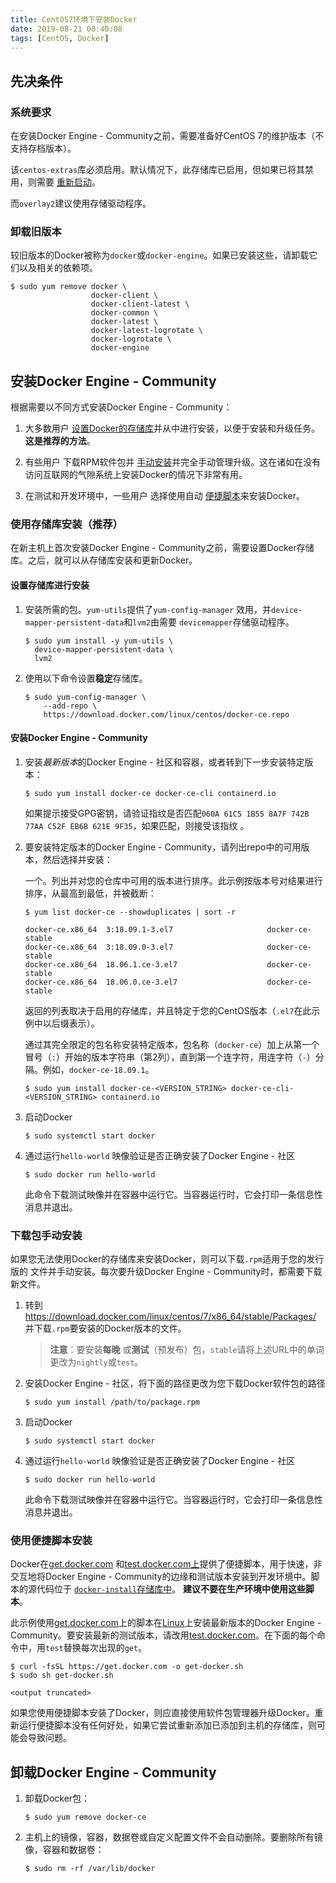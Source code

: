 ```yaml
---
title: CentOS7环境下安装Docker
date: 2019-08-21 00:40:08
tags: [CentOS, Docker]
---
```


## 先决条件

### 系统要求

在安装Docker Engine - Community之前，需要准备好CentOS 7的维护版本（不支持存档版本）。

该`centos-extras`库必须启用。默认情况下，此存储库已启用，但如果已将其禁用，则需要 [重新启动](https://wiki.centos.org/AdditionalResources/Repositories)。

而`overlay2`建议使用存储驱动程序。

### 卸载旧版本

较旧版本的Docker被称为`docker`或`docker-engine`。如果已安装这些，请卸载它们以及相关的依赖项。

```shell
$ sudo yum remove docker \
                  docker-client \
                  docker-client-latest \
                  docker-common \
                  docker-latest \
                  docker-latest-logrotate \
                  docker-logrotate \
                  docker-engine
```
<!--more-->

## 安装Docker Engine - Community

根据需要以不同方式安装Docker Engine - Community：

1. 大多数用户 [设置Docker的存储库](https://docs.docker.com/install/linux/docker-ce/centos/#install-using-the-repository)并从中进行安装，以便于安装和升级任务。**这是推荐的方法**。

2. 有些用户 下载RPM软件包并 [手动安装](https://docs.docker.com/install/linux/docker-ce/centos/#install-from-a-package)并完全手动管理升级。这在诸如在没有访问互联网的气隙系统上安装Docker的情况下非常有用。

3. 在测试和开发环境中，一些用户 选择使用自动 [便捷脚本](https://docs.docker.com/install/linux/docker-ce/centos/#install-using-the-convenience-script)来安装Docker。

### 使用存储库安装（推荐）

在新主机上首次安装Docker Engine - Community之前，需要设置Docker存储库。之后，就可以从存储库安装和更新Docker。

#### 设置存储库进行安装

1. 安装所需的包。`yum-utils`提供了`yum-config-manager` 效用，并`device-mapper-persistent-data`和`lvm2`由需要 `devicemapper`存储驱动程序。

   ```shell
   $ sudo yum install -y yum-utils \
     device-mapper-persistent-data \
     lvm2
   ```

2. 使用以下命令设置**稳定**存储库。

   ```shell
   $ sudo yum-config-manager \
       --add-repo \
       https://download.docker.com/linux/centos/docker-ce.repo
   ```

#### 安装Docker Engine - Community

1. 安装*最新版本*的Docker Engine - 社区和容器，或者转到下一步安装特定版本：

    ```shell
   $ sudo yum install docker-ce docker-ce-cli containerd.io
   ```

   如果提示接受GPG密钥，请验证指纹是否匹配`060A 61C5 1B55 8A7F 742B 77AA C52F EB6B 621E 9F35`，如果匹配，则接受该指纹 。

2. 要安装特定版本的Docker Engine - Community，请列出repo中的可用版本，然后选择并安装：

   一个。列出并对您的仓库中可用的版本进行排序。此示例按版本号对结果进行排序，从最高到最低，并被截断：

   ```shell
   $ yum list docker-ce --showduplicates | sort -r
   
   docker-ce.x86_64  3:18.09.1-3.el7                     docker-ce-stable
   docker-ce.x86_64  3:18.09.0-3.el7                     docker-ce-stable
   docker-ce.x86_64  18.06.1.ce-3.el7                    docker-ce-stable
   docker-ce.x86_64  18.06.0.ce-3.el7                    docker-ce-stable
   ```

   返回的列表取决于启用的存储库，并且特定于您的CentOS版本（`.el7`在此示例中以后缀表示）。

   通过其完全限定的包名称安装特定版本，包名称（`docker-ce`）加上从第一个冒号（`:`）开始的版本字符串（第2列），直到第一个连字符，用连字符（`-`）分隔。例如，`docker-ce-18.09.1`。

   ```shell
   $ sudo yum install docker-ce-<VERSION_STRING> docker-ce-cli-<VERSION_STRING> containerd.io
   ```

3. 启动Docker

   ```shell
   $ sudo systemctl start docker
   ```

4. 通过运行`hello-world` 映像验证是否正确安装了Docker Engine - 社区

   ```shell
   $ sudo docker run hello-world
   ```

   此命令下载测试映像并在容器中运行它。当容器运行时，它会打印一条信息性消息并退出。

### 下载包手动安装

如果您无法使用Docker的存储库来安装Docker，则可以下载`.rpm`适用于您的发行版的 文件并手动安装。每次要升级Docker Engine - Community时，都需要下载新文件。

1. 转到 <https://download.docker.com/linux/centos/7/x86_64/stable/Packages/> 并下载`.rpm`要安装的Docker版本的文件。

   > **注意**：要安装**每晚** 或**测试**（预发布）包，`stable`请将上述URL中的单词更改为`nightly`或`test`。

2. 安装Docker Engine - 社区，将下面的路径更改为您下载Docker软件包的路径

   ```shell
   $ sudo yum install /path/to/package.rpm
   ```

3. 启动Docker

   ```shell
   $ sudo systemctl start docker
   ```

4. 通过运行`hello-world` 映像验证是否正确安装了Docker Engine - 社区

   ```shell
   $ sudo docker run hello-world
   ```

   此命令下载测试映像并在容器中运行它。当容器运行时，它会打印一条信息性消息并退出。

### 使用便捷脚本安装

Docker在[get.docker.com](https://get.docker.com/) 和[test.docker.com上](https://test.docker.com/)提供了便捷脚本，用于快速，非交互地将Docker Engine - Community的边缘和测试版本安装到开发环境中。脚本的源代码位于 [`docker-install`存储库中](https://github.com/docker/docker-install)。 **建议不要在生产环境中使用这些脚本**。

此示例使用[get.docker.com](https://get.docker.com/)上的脚本在[Linux](https://get.docker.com/)上安装最新版本的Docker Engine - Community。要安装最新的测试版本，请改用[test.docker.com](https://test.docker.com/)。在下面的每个命令中，用`test`替换每次出现的`get`。

```shell
$ curl -fsSL https://get.docker.com -o get-docker.sh
$ sudo sh get-docker.sh

<output truncated>
```

如果您使用便捷脚本安装了Docker，则应直接使用软件包管理器升级Docker。重新运行便捷脚本没有任何好处，如果它尝试重新添加已添加到主机的存储库，则可能会导致问题。

## 卸载Docker Engine - Community

1. 卸载Docker包：

   ```shell
   $ sudo yum remove docker-ce
   ```

2. 主机上的镜像，容器，数据卷或自定义配置文件不会自动删除。要删除所有镜像，容器和数据卷：

   ```shell
   $ sudo rm -rf /var/lib/docker
   ```
